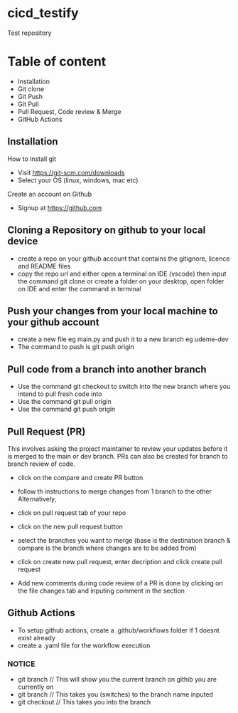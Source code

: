 # cicd_testify
Test repository

# Table of content
- Installation
- Git clone
- Git Push
- Git Pull
- Pull Request, Code review & Merge
- GitHub Actions

## Installation
How to install git 
- Visit https://git-scm.com/downloads
- Select your OS (linux, windows, mac etc)

Create an account on Github
- Signup at https://github.com

## Cloning a Repository on github to your local device
- create a repo on your github account that contains the gitignore, licence and README files
- copy the repo url and either open a terminal on IDE (vscode) then input the command git clone <url> or create a folder on your desktop, open folder on IDE and enter the command in terminal

## Push your changes from your local machine to your github account
- create a new file eg main.py and push it to a new branch eg udeme-dev
- The command to push is git push origin <branch name>

## Pull code from a branch into another branch
- Use the command git checkout <branch name> to switch into the new branch where you intend to pull fresh code into
- Use the command git pull origin <branch with updated code>
- Use the command git push origin <branch to be updated>

## Pull Request (PR) 
This involves asking the project maintainer to review your updates before it is merged to the main or dev branch. PRs can also be created for branch to branch review of code.
- click on the compare and create PR button
- follow th instructions to merge changes from 1 branch to the other
Alternatively,
- click on pull request tab of your repo
- click on the new pull request button
- select the branches you want to merge (base is the destination branch & compare is the branch where changes are to be added from)
- click on create new pull request, enter decription and click create pull request

- Add new comments during code review of a PR is done by clicking on the file changes tab and inputing comment in the section

## Github Actions
- To setup github actions, create a .github/workflows folder if 1 doesnt exist already
- create a .yaml file for the workflow execution

### NOTICE
- git branch // This will show you the current branch on githib you are currently on
- git branch <branch name> // This takes you (switches) to the branch name inputed
- git checkout <branch name> // This takes you into the branch
